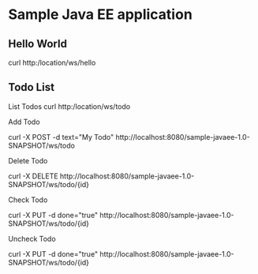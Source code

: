 # Sample Java EE application

## Hello World

curl http:/location/ws/hello

## Todo List

List Todos
curl http:/location/ws/todo

Add Todo

curl -X POST -d text="My Todo" http://localhost:8080/sample-javaee-1.0-SNAPSHOT/ws/todo

Delete Todo

curl -X DELETE http://localhost:8080/sample-javaee-1.0-SNAPSHOT/ws/todo/{id}

Check Todo

curl -X PUT -d done="true" http://localhost:8080/sample-javaee-1.0-SNAPSHOT/ws/todo/{id}

Uncheck Todo

curl -X PUT -d done="true" http://localhost:8080/sample-javaee-1.0-SNAPSHOT/ws/todo/{id}